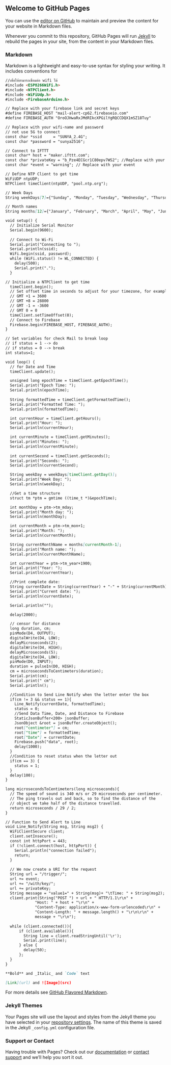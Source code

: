 ## Welcome to GitHub Pages

You can use the [editor on GitHub](https://github.com/maurelle/project/edit/master/index.md) to maintain and preview the content for your website in Markdown files.

Whenever you commit to this repository, GitHub Pages will run [Jekyll](https://jekyllrb.com/) to rebuild the pages in your site, from the content in your Markdown files.

### Markdown

Markdown is a lightweight and easy-to-use syntax for styling your writing. It includes conventions for

```markdown
//เพื่อให้สามารถเชื่อมต่อ wifi ได้
#include <ESP8266WiFi.h>
#include <NTPClient.h>
#include <WiFiUdp.h>
#include <FirebaseArduino.h> 

// Replace with your firebase link and secret keys
#define FIREBASE_HOST "mail-alert-cp62.firebaseio.com" 
#define FIREBASE_AUTH "OroOJHwaRxJMdRIkcXPGilYgRQCCDQX1mSZ18Tuy" 

// Replace with your wifi-name and password
// not use 5G to connect 
const char *ssid     = "SUNYA_2.4G";
const char *password = "sunya2516";

// Connect to IFTTT
const char* host = "maker.ifttt.com";
const char *privateKey = "b_Pze4ECGcr1C80epv7WS2"; //Replace with your key 
const char *event = "warning"; // Replace with your event 

// Define NTP Client to get time
WiFiUDP ntpUDP;
NTPClient timeClient(ntpUDP, "pool.ntp.org");

// Week Days
String weekDays[7]={"Sunday", "Monday", "Tuesday", "Wednesday", "Thursday", "Friday", "Saturday"};

// Month names
String months[12]={"January", "February", "March", "April", "May", "June", "July", "August", "September", "October", "November", "December"};

void setup() {
  // Initialize Serial Monitor
  Serial.begin(9600);
  
  // Connect to Wi-Fi
  Serial.print("Connecting to ");
  Serial.println(ssid);
  WiFi.begin(ssid, password);
  while (WiFi.status() != WL_CONNECTED) {
    delay(500);
    Serial.print(".");
  }

// Initialize a NTPClient to get time
  timeClient.begin();
  // Set offset time in seconds to adjust for your timezone, for example:
  // GMT +1 = 3600
  // GMT +8 = 28800
  // GMT -1 = -3600
  // GMT 0 = 0
  timeClient.setTimeOffset(0);
  // Connect to Firebase
  Firebase.begin(FIREBASE_HOST, FIREBASE_AUTH); 
}

// Set variables for check Mail to break loop
// if status = 1 --> do
// if status = 0 --> break
int status=1;

void loop() {
  // for Date and Time  
  timeClient.update();

  unsigned long epochTime = timeClient.getEpochTime();
  Serial.print("Epoch Time: ");
  Serial.println(epochTime);
  
  String formattedTime = timeClient.getFormattedTime();
  Serial.print("Formatted Time: ");
  Serial.println(formattedTime);  

  int currentHour = timeClient.getHours();
  Serial.print("Hour: ");
  Serial.println(currentHour);  

  int currentMinute = timeClient.getMinutes();
  Serial.print("Minutes: ");
  Serial.println(currentMinute); 
   
  int currentSecond = timeClient.getSeconds();
  Serial.print("Seconds: ");
  Serial.println(currentSecond);  

  String weekDay = weekDays[timeClient.getDay()];
  Serial.print("Week Day: ");
  Serial.println(weekDay);    

  //Get a time structure
  struct tm *ptm = gmtime ((time_t *)&epochTime); 

  int monthDay = ptm->tm_mday;
  Serial.print("Month day: ");
  Serial.println(monthDay);

  int currentMonth = ptm->tm_mon+1;
  Serial.print("Month: ");
  Serial.println(currentMonth);

  String currentMonthName = months[currentMonth-1];
  Serial.print("Month name: ");
  Serial.println(currentMonthName);

  int currentYear = ptm->tm_year+1900;
  Serial.print("Year: ");
  Serial.println(currentYear);

  //Print complete date:
  String currentDate = String(currentYear) + "-" + String(currentMonth) + "-" + String(monthDay);
  Serial.print("Current date: ");
  Serial.println(currentDate);

  Serial.println("");

  delay(2000);

  // censor for distance   
  long duration, cm;
  pinMode(D4, OUTPUT);
  digitalWrite(D4, LOW);
  delayMicroseconds(2);
  digitalWrite(D4, HIGH);
  delayMicroseconds(5);
  digitalWrite(D4, LOW);
  pinMode(D0, INPUT);
  duration = pulseIn(D0, HIGH);
  cm = microsecondsToCentimeters(duration);
  Serial.print(cm);
  Serial.print(" cm");
  Serial.println();

  //Condition to Send Line Notify when the letter enter the box  
  if(cm != 3 && status == 1){
    Line_Notify(currentDate, formattedTime);
    status = 0;
    //Send Data Time, Date, and Distance to Firebase    
    StaticJsonBuffer<200> jsonBuffer;
    JsonObject &root = jsonBuffer.createObject();
    root["centimeter"] = cm;
    root["time"] = formattedTime;
    root["Date"] = currentDate;
    Firebase.push("data", root); 
    delay(1000); 
  } 
  //Condition to reset status when the letter out
  if(cm == 3) {
    status = 1;
  }
  delay(100);
}

long microsecondsToCentimeters(long microseconds){
  // The speed of sound is 340 m/s or 29 microseconds per centimeter.
  // The ping travels out and back, so to find the distance of the
  // object we take half of the distance travelled.
  return microseconds / 29 / 2;
}

// Function to Send Alert to Line
void Line_Notify(String msg, String msg2) {
  WiFiClientSecure client;
  client.setInsecure();
  const int httpPort = 443;
  if (!client.connect(host, httpPort)) {
    Serial.println("connection failed");
    return;
  }
  
  // We now create a URI for the request
  String url = "/trigger/";
  url += event;
  url += "/with/key/";
  url += privateKey;
  String message = "value1=" + String(msg)+ "\tTime: " + String(msg2);
  client.print(String("POST ") + url + " HTTP/1.1\r\n" +
             "Host: " + host + "\r\n" +
             "Content-Type: application/x-www-form-urlencoded\r\n" +
             "Content-Length: " + message.length() + "\r\n\r\n" +
             message + "\r\n");
             
  while (client.connected()){
      if (client.available()){
        String line = client.readStringUntil('\r');
        Serial.print(line);
      } else {
        delay(50);
      };
  }
}

**Bold** and _Italic_ and `Code` text

[Link](url) and ![Image](src)
```

For more details see [GitHub Flavored Markdown](https://guides.github.com/features/mastering-markdown/).

### Jekyll Themes

Your Pages site will use the layout and styles from the Jekyll theme you have selected in your [repository settings](https://github.com/maurelle/project/settings). The name of this theme is saved in the Jekyll `_config.yml` configuration file.

### Support or Contact

Having trouble with Pages? Check out our [documentation](https://help.github.com/categories/github-pages-basics/) or [contact support](https://github.com/contact) and we’ll help you sort it out.
